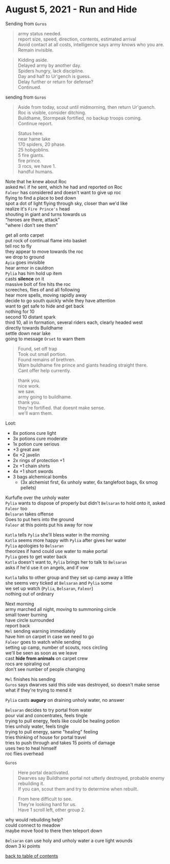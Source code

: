 # August 5, 2021 - Run and Hide

Sending from `Guros`  
> army status needed.  
> report size, speed, direction, contents, estimated arrival  
> Avoid contact at all costs, intelligence says army knows who you are.  
> Remain invisible.  

> Kidding aside.  
> Delayed army by another day.  
> Spiders hungry, lack discipline.  
> Day and half to Ur'gench is guess.  
> Delay further or return for defense?  
> Continued.  

sending from `Guros`  
> Aside from today, scout until midmorning, then return Ur'guench.  
> Roc is visible, consider ditching.  
> Buildhame, Stormpeak fortified, no backup troops coming.  
> Continue report.  

> Status here.  
> near hame lake  
> 170 spiders, 20 phase.  
> 25 hobgoblins.  
> 5 fire giants.  
> fire prince.  
> 3 rocs, we have 1.  
> handful humans.  

Note that he knew about Roc  
asked `Mel` if he sent, which he had and reported on Roc  
`Faleor` has considered and doesn't want to give up roc  
flying to find a place to bed down  
spot a dot of light flying through sky, closer than we'd like  
realize it's `Fire Prince's` head  
shouting in giant and turns towards us  
"heroes are there, attack"  
"where i don't see them"  

get all onto carpet  
put rock of continual flame into basket  
tell roc to fly  
they appear to move towards the roc  
we drop to ground  
`Ayia` goes invisible  
hear armor in cauldron  
`Pylia` has him hold up item  
casts **silence** on it  
massive bolt of fire hits the roc  
screeches, flies of and all following  
hear more spells, moving rapidly away  
decide to go south quickly while they have attention  
want to get safe to hide and get back  
nothing for 10  
second 10 distant spark  
third 10, all in formation, several riders each, clearly headed west  
directly towards Buildhame  
settle down near lake  
going to message `Orset` to warn them  

> Found, set off trap  
> Took out small portion.  
> Found remains of brethren.  
> Warn buildhame fire prince and giants heading straight there.  
> Cant offer help currently.  

> thank you.  
> nice work.  
> we saw.  
> army going to buildhame.  
> thank you.  
> they're fortified. that doesnt make sense.  
> we'll warn them.  

Loot:
- 8x potions cure light
- 3x potions cure moderate
- 1x potion cure serious
- +3 great axe
- 6x +2 javelin
- 2x rings of protection +1
- 2x +1 chain shirts
- 4x +1 short swords
- 3 bags alchemical bombs
    - (3x alchemist first, 6x unholy water, 6x tanglefoot bags, 6x smog pellets)

Kurfufle over the unholy water  
`Pylia` wants to dispose of properly but didn't `Belsaran` to hold onto it, asked `Faleor` too  
`Belsaran` takes offense  
Goes to put hers into the ground  
`Faleor` at this points put his away for now  

`Katla` tells `Pylia` she'll bless water in the morning  
`Katla` seems more happy with `Pylia` after gives her water  
`Pylia` apologies to `Belsaran`  
theorizes if hand could use water to make portal  
`Pylia` goes to get water back  
`Katla` doesn't want to, `Pylia` brings her to talk to `Belsaran`  
asks if he'd use it on angels, and if vow  

`Katla` talks to other group and they set up camp away a little  
she seems very ticked at `Belsaran` and `Pylia` some  
we set up watch (`Pylia`, `Belsaran`, `Faleor`)  
nothing out of ordinary  

Next morning  
army marched all night, moving to summoning circle  
small tower burning  
have circle surrounded  
report back  
`Mel` sending warning immediately  
have him on carpet in case we need to go  
`Faleor` goes to watch while sending  
setting up camp, number of scouts, rocs circling  
we'll be seen as soon as we leave  
cast **hide from animals** on carpet crew  
rocs are spiraling out  
don't see number of people changing  

`Mel` finishes his sending  
`Guros` says dwarves said this side was destroyed, so doesn't make sense  
what if they're trying to mend it  

`Pylia` casts **augury** on draining unholy water, no answer  

`Belsaran` decides to try portal from water  
pour vial and concentrates, feels tingle  
trying to pull energy, feels like could be healing potion  
tries unholy water, feels tingle  
trying to pull energy, same "healing" feeling  
tries thinking of house for portal travel  
tries to push through and takes 15 points of damage  
uses two to heal himself  
roc flies overhead  

`Guros`  
> Here portal deactivated.  
> Dwarves say Buildhame portal not utterly destroyed, probable enemy rebuilding it.  
> If you can, scout them and try to determine when rebuilt.  

> From here difficult to see.  
> They're looking hard for us.  
> Have 1 scroll left, other group 2.  

why would rebuilding help?  
could connect to meadow  
maybe move food to there then teleport down  

`Belsaran` can use holy and unholy water a cure light wounds  
down 3 ki points  

[back to table of contents](/sessions/README.md)
